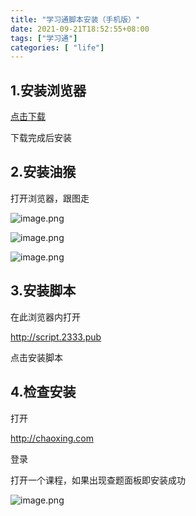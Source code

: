 ```yaml
---
title: "学习通脚本安装（手机版）"
date: 2021-09-21T18:52:55+08:00
tags: ["学习通"]
categories: [ "life"]
---
```



## 1.安装浏览器

[点击下载](https://www.lanzoui.com/ie9dwwf1e0h)

下载完成后安装

## 2.安装油猴

打开浏览器，跟图走

![image.png](http://tva1.sinaimg.cn/large/0077qBLuly1gwccfp5hatj30ee0uoacx.jpg)

![image.png](http://tva1.sinaimg.cn/large/0077qBLuly1gwccgjue6nj30ee0u7n1b.jpg)

![image.png](http://tva1.sinaimg.cn/large/0077qBLuly1gwcchvi9nxj30ee0upwkr.jpg)

## 3.安装脚本

在此浏览器内打开

http://script.2333.pub

点击安装脚本

## 4.检查安装

打开

http://chaoxing.com

登录

打开一个课程，如果出现查题面板即安装成功

![image.png](http://tva1.sinaimg.cn/large/0077qBLuly1gwccr9l9sxj30ee0vmad9.jpg)
